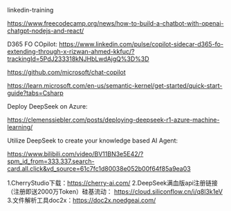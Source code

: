 linkedin-training


https://www.freecodecamp.org/news/how-to-build-a-chatbot-with-openai-chatgpt-nodejs-and-react/


D365 FO COpilot:  https://www.linkedin.com/pulse/copilot-sidecar-d365-fo-extending-through-x-rizwan-ahmed-kkfuc/?trackingId=5PdJ233318kNJHbLwdAjgQ%3D%3D


https://github.com/microsoft/chat-copilot

https://learn.microsoft.com/en-us/semantic-kernel/get-started/quick-start-guide?tabs=Csharp


Deploy DeepSeek on Azure:

https://clemenssiebler.com/posts/deploying-deepseek-r1-azure-machine-learning/

Utilize DeepSeek to create your knowledge based AI Agent:

https://www.bilibili.com/video/BV11BN3e5E42/?spm_id_from=333.337.search-card.all.click&vd_source=61c7fc1d80038e052b00f64f85a9ea03

1.CherryStudio下载：https://cherry-ai.com/
2.DeepSeek满血版api注册链接（注册即送2000万Token）硅基流动：
https://cloud.siliconflow.cn/i/q8l3k1eV
3.文件解析工具doc2x：https://doc2x.noedgeai.com/

